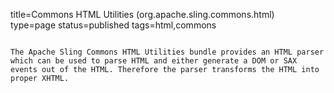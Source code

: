 title=Commons HTML Utilities (org.apache.sling.commons.html)		
type=page
status=published
tags=html,commons
~~~~~~

The Apache Sling Commons HTML Utilities bundle provides an HTML parser which can be used to parse HTML and either generate a DOM or SAX events out of the HTML. Therefore the parser transforms the HTML into proper XHTML.
